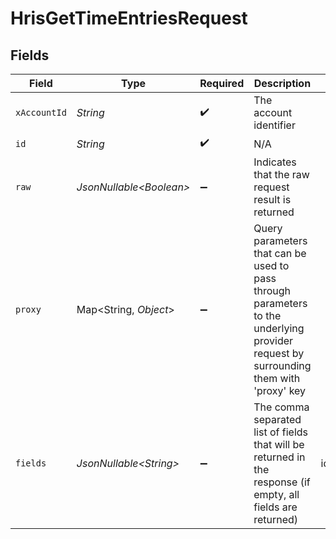 # HrisGetTimeEntriesRequest


## Fields

| Field                                                                                                                                        | Type                                                                                                                                         | Required                                                                                                                                     | Description                                                                                                                                  | Example                                                                                                                                      |
| -------------------------------------------------------------------------------------------------------------------------------------------- | -------------------------------------------------------------------------------------------------------------------------------------------- | -------------------------------------------------------------------------------------------------------------------------------------------- | -------------------------------------------------------------------------------------------------------------------------------------------- | -------------------------------------------------------------------------------------------------------------------------------------------- |
| `xAccountId`                                                                                                                                 | *String*                                                                                                                                     | :heavy_check_mark:                                                                                                                           | The account identifier                                                                                                                       |                                                                                                                                              |
| `id`                                                                                                                                         | *String*                                                                                                                                     | :heavy_check_mark:                                                                                                                           | N/A                                                                                                                                          |                                                                                                                                              |
| `raw`                                                                                                                                        | *JsonNullable\<Boolean>*                                                                                                                     | :heavy_minus_sign:                                                                                                                           | Indicates that the raw request result is returned                                                                                            |                                                                                                                                              |
| `proxy`                                                                                                                                      | Map\<String, *Object*>                                                                                                                       | :heavy_minus_sign:                                                                                                                           | Query parameters that can be used to pass through parameters to the underlying provider request by surrounding them with 'proxy' key         |                                                                                                                                              |
| `fields`                                                                                                                                     | *JsonNullable\<String>*                                                                                                                      | :heavy_minus_sign:                                                                                                                           | The comma separated list of fields that will be returned in the response (if empty, all fields are returned)                                 | id,remote_id,employee_id,remote_employee_id,start_time,end_time,hours_worked,break_duration,labor_type,location,status,created_at,updated_at |